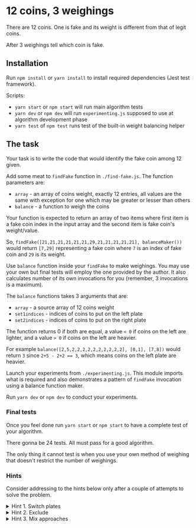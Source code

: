 # 12 coins, 3 weighings

There are 12 coins. One is fake and its
weight is different from that of legit coins.

After 3 weighings tell which coin is fake.

## Installation

Run `npm install` or `yarn install` to install
required dependencies (Jest test framework).

Scripts:
- `yarn start` or `npm start` will run main algorithm tests
- `yarn dev` or `npm dev` will run `experimenting.js`
  supposed to use at algorithm development phase
- `yarn test` of `npm test` runs test of
  the built-in weight balancing helper

## The task

Your task is to write the code that would identify
the fake coin among 12 given.

Add some meat to `findFake` function in `./find-fake.js`.
The function parameters are:
* `array` - an array of coins weight, exactly 12 entries,
  all values are the same with exception for one which
  may be greater or lesser than others 
* `balance` - a function to weigh the coins

Your function is expected to return an array of two
items where first item is a fake coin index in the 
input array and the second item is fake coin's weight/value.

So, `findFake([21,21,21,21,21,21,29,21,21,21,21,21], balanceMaker())`
would return `[7,29]` representing a fake coin where
`7` is an index of fake coin and `29` is its weight.

Use `balance` function inside your `findFake` 
to make weighings.
You may use your own but final tests will employ
the one provided by the author. It also calculates
number of its own invocations for you
(remember, 3 invocations is a maximum). 

The `balance` functions takes 3 arguments that are:
- `array` - a source array of 12 coins weight
- `set1indices` - indices of coins to put on the left plate
- `set2indices` - indices of coins to put on the right plate

The function returns 0 if both are equal, a value `< 0`
if coins on the left are lighter, and a value `> 0`
if coins on the left are heavier. 

For example `balance([2,5,2,2,2,2,2,2,2,2,2,2], [0,1], [7,8])`
would return `3` since `2+5 - 2+2 == 3`, which means
coins on the left plate are heavier.

Launch your experiments from `./experimenting.js`.
This module imports what is required and also
demonstrates a pattern of `findFake` invocation
using a balance function maker. 

Run `yarn dev` or `npm dev` to conduct your experiments. 

### Final tests

Once you feel done run `yarn start` or `npm start`
to have a complete test of your algorithm.

There gonna be 24 tests. All must pass for a good algorithm.

The only thing it cannot test is when you use your own
method of weighing that doesn't restrict the number
of weighings.

### Hints

Consider addressing to the hints below only after
a couple of attempts to solve the problem.  

<details><summary>Hint 1. Switch plates</summary>
<p>

Change of balance may help. So consider moving coins
between the plates. For example,
if `1 + 2 + 3 < 4 + 5 + 6` and `1 + 2 + 4 > 3 + 5`
then the fake coin is either `3` or `4` cause moving them
changes the balance.

</p>
</details>

<details><summary>Hint 2. Exclude</summary>
<p>

If `1 + 2 + 3 < 4 + 5 + 6` and `1 + 2 == 5 + 6`
then the fake coin is obviously either `3` or `4`.

</p>
</details>

<details><summary>Hint 3. Mix approaches</summary>
<p>

Employing both approaches above in a single weighing
can save you a weighing attempt. 

</p>
</details>
